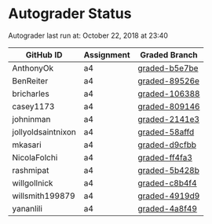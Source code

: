 # Autograder Status
Autograder last run at: October 22, 2018 at 23:40

| GitHub ID | Assignment | Graded Branch |
|-----------|------------|---------------|
| AnthonyOk | a4 | [graded-b5e7be](https://github.com/Fall2018COMP401-001/a4-AnthonyOk/tree/graded-b5e7be) | 
| BenReiter | a4 | [graded-89526e](https://github.com/Fall2018COMP401-001/a4-BenReiter/tree/graded-89526e) | 
| bricharles | a4 | [graded-106388](https://github.com/Fall2018COMP401-001/a4-bricharles/tree/graded-106388) | 
| casey1173 | a4 | [graded-809146](https://github.com/Fall2018COMP401-001/a4-casey1173/tree/graded-809146) | 
| johninman | a4 | [graded-2141e3](https://github.com/Fall2018COMP401-001/a4-johninman/tree/graded-2141e3) | 
| jollyoldsaintnixon | a4 | [graded-58affd](https://github.com/Fall2018COMP401-001/a4-jollyoldsaintnixon/tree/graded-58affd) | 
| mkasari | a4 | [graded-d9cfbb](https://github.com/Fall2018COMP401-001/a4-mkasari/tree/graded-d9cfbb) | 
| NicolaFolchi | a4 | [graded-ff4fa3](https://github.com/Fall2018COMP401-001/a4-NicolaFolchi/tree/graded-ff4fa3) | 
| rashmipat | a4 | [graded-5b428b](https://github.com/Fall2018COMP401-001/a4-rashmipat/tree/graded-5b428b) | 
| willgollnick | a4 | [graded-c8b4f4](https://github.com/Fall2018COMP401-001/a4-willgollnick/tree/graded-c8b4f4) | 
| willsmith199879 | a4 | [graded-4919d9](https://github.com/Fall2018COMP401-001/a4-willsmith199879/tree/graded-4919d9) | 
| yananlili | a4 | [graded-4a8f49](https://github.com/Fall2018COMP401-001/a4-yananlili/tree/graded-4a8f49) | 
